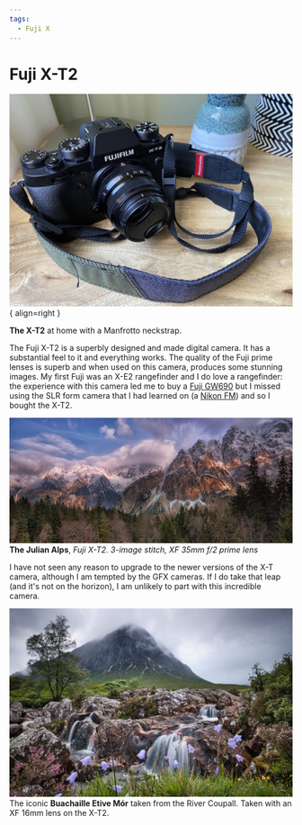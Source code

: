 ```yaml
---
tags: 
  - Fuji X
---
```


# Fuji X-T2

![](/img/IMG_9748.jpeg){ align=right }

**The X-T2** at home with a Manfrotto neckstrap.

The Fuji X-T2 is a superbly designed and made digital camera. It has a substantial feel to it and everything works. The quality of the Fuji prime lenses is superb and when used on this camera, produces some stunning images. My first Fuji was an X-E2 rangefinder and I do love a rangefinder: the experience with this camera led me to buy a [Fuji GW690](fuji-gw690ii) but I missed using the SLR form camera that I had learned on (a [Nikon FM](nikon-fm)) and so I bought the X-T2.

![](/img/47090179834_cb210348da_b.jpg)
**The Julian Alps**, *Fuji X-T2. 3-image stitch, XF 35mm f/2 prime lens*

I have not seen any reason to upgrade to the newer versions of the X-T camera, although I am tempted by the GFX cameras. If I do take that leap (and it's not on the horizon), I am unlikely to part with this incredible camera.

![](/img/DSF7297.jpg)
The iconic **Buachaille Etive Mór** taken from the River Coupall. Taken with an XF 16mm lens on the X-T2.

